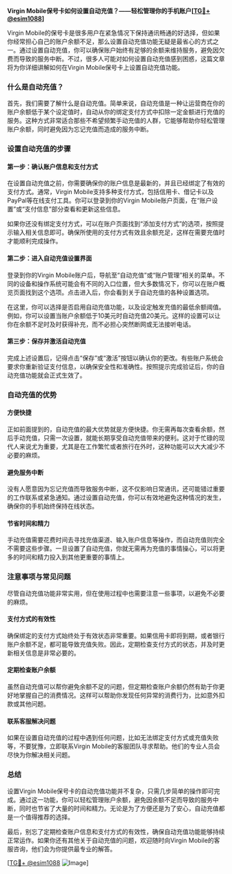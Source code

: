 **Virgin Mobile保号卡如何设置自动充值？——轻松管理你的手机账户[[TG💪+ @esim1088](https://t.me/s/esim1088)]**

Virgin Mobile的保号卡是很多用户在紧急情况下保持通讯畅通的好选择，但如果你经常担心自己的账户余额不足，那么设置自动充值功能无疑是最省心的方式之一。通过设置自动充值，你可以确保账户始终有足够的余额来维持服务，避免因欠费而导致的服务中断。不过，很多人可能对如何设置自动充值感到困惑，这篇文章将为你详细讲解如何在Virgin Mobile保号卡上设置自动充值功能。

### 什么是自动充值？

首先，我们需要了解什么是自动充值。简单来说，自动充值是一种让运营商在你的账户余额低于某个设定值时，自动从你的绑定支付方式中扣除一定金额进行充值的服务。这种方式非常适合那些不希望频繁手动充值的人群，它能够帮助你轻松管理账户余额，同时避免因为忘记充值而造成的服务中断。

### 设置自动充值的步骤

#### 第一步：确认账户信息和支付方式

在设置自动充值之前，你需要确保你的账户信息是最新的，并且已经绑定了有效的支付方式。通常，Virgin Mobile支持多种支付方式，包括信用卡、借记卡以及PayPal等在线支付工具。你可以登录到你的Virgin Mobile账户页面，在“账户设置”或“支付信息”部分查看和更新这些信息。

如果你还没有绑定支付方式，可以在账户页面找到“添加支付方式”的选项，按照提示输入相关信息即可。确保所使用的支付方式有效且余额充足，这样在需要充值时才能顺利完成操作。

#### 第二步：进入自动充值设置界面

登录到你的Virgin Mobile账户后，导航至“自动充值”或“账户管理”相关的菜单。不同的设备和操作系统可能会有不同的入口位置，但大多数情况下，你可以在账户概览页面找到这个选项。点击进入后，你会看到关于自动充值的各种设置选项。

在这里，你可以选择是否启用自动充值功能，以及设定触发充值的最低余额阈值。例如，你可以设置当账户余额低于10美元时自动充值20美元。这样的设置可以让你在余额不足时及时获得补充，而不必担心突然断网或无法接听电话。

#### 第三步：保存并激活自动充值

完成上述设置后，记得点击“保存”或“激活”按钮以确认你的更改。有些账户系统会要求你重新验证支付信息，以确保安全性和准确性。按照提示完成验证后，你的自动充值功能就会正式生效了。

### 自动充值的优势

#### 方便快捷

正如前面提到的，自动充值的最大优势就是方便快捷。你无需再每次查看余额，然后手动充值，只需一次设置，就能长期享受自动充值带来的便利。这对于忙碌的现代人来说尤为重要，尤其是在工作繁忙或者旅行在外时，这种功能可以大大减少不必要的麻烦。

#### 避免服务中断

没有人愿意因为忘记充值而导致服务中断，这不仅影响日常通讯，还可能错过重要的工作联系或紧急通知。通过设置自动充值，你可以有效地避免这种情况的发生，确保你的手机始终保持在线状态。

#### 节省时间和精力

手动充值需要花费时间去寻找充值渠道、输入账户信息等操作，而自动充值则完全不需要这些步骤。一旦设置了自动充值，你就无需再为充值的事情操心，可以将更多的时间和精力投入到其他更重要的事情上。

### 注意事项与常见问题

尽管自动充值功能非常实用，但在使用过程中也需要注意一些事项，以避免不必要的麻烦。

#### 支付方式的有效性

确保绑定的支付方式始终处于有效状态非常重要。如果信用卡即将到期，或者银行账户余额不足，都可能导致充值失败。因此，定期检查支付方式的状态，并及时更新相关信息是非常必要的。

#### 定期检查账户余额

虽然自动充值可以帮你避免余额不足的问题，但定期检查账户余额仍然有助于你更好地掌握自己的消费情况。这样可以帮助你发现任何异常的消费行为，比如意外扣款或其他问题。

#### 联系客服解决问题

如果在设置自动充值的过程中遇到任何问题，比如无法绑定支付方式或充值失败等，不要犹豫，立即联系Virgin Mobile的客服团队寻求帮助。他们的专业人员会尽快为你解决相关问题。

### 总结

设置Virgin Mobile保号卡的自动充值功能并不复杂，只需几步简单的操作即可完成。通过这一功能，你可以轻松管理账户余额，避免因余额不足而导致的服务中断，同时也节省了大量的时间和精力。无论是为了方便还是为了安心，自动充值都是一个值得推荐的选择。

最后，别忘了定期检查账户信息和支付方式的有效性，确保自动充值功能能够持续正常运作。如果你还有其他关于自动充值的问题，欢迎随时向Virgin Mobile的客服咨询，他们会为你提供最专业的解答。

[[TG💪+ @esim1088](https://t.me/s/esim1088) ![Image](https://i.postimg.cc/4NQfJmqS/Snipaste-2025-05-13-00-14-12.png)]